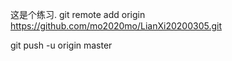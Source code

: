  这是个练习.
 git remote add origin https://github.com/mo2020mo/LianXi20200305.git

 git push -u origin master